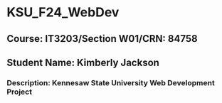 # KSU_F24_WebDev
## Course: IT3203/Section W01/CRN: 84758
## Student Name: Kimberly Jackson
### Description: Kennesaw State University Web Development Project

